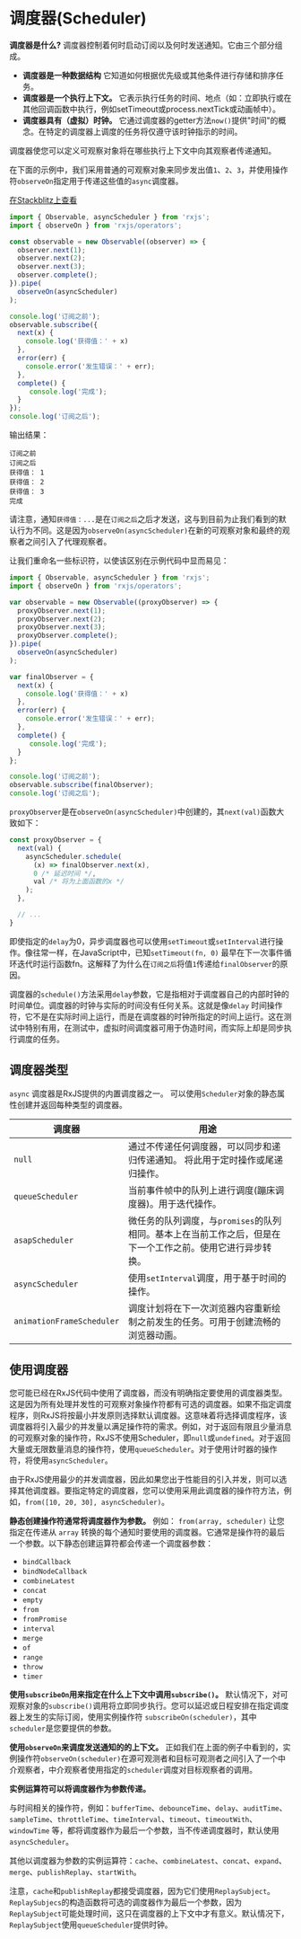 # 调度器(Scheduler)

**调度器是什么?** 调度器控制着何时启动订阅以及何时发送通知。它由三个部分组成。

- **调度器是一种数据结构** 它知道如何根据优先级或其他条件进行存储和排序任务。
- **调度器是一个执行上下文。** 它表示执行任务的时间、地点（如：立即执行或在其他回调函数中执行，例如setTimeout或process.nextTick或动画帧中）。
- **调度器具有（虚拟）时钟。** 它通过调度器的getter方法`now()`提供"时间"的概念。在特定的调度器上调度的任务将仅遵守该时钟指示的时间。

<span class="informal">调度器使您可以定义可观察对象将在哪些执行上下文中向其观察者传递通知。</span>

在下面的示例中，我们采用普通的可观察对象来同步发出值`1`、`2`、`3`，并使用操作符`observeOn`指定用于传递这些值的`async`调度器。

[在Stackblitz上查看](https://stackblitz.com/edit/typescript-jbhzfe)
```ts
import { Observable, asyncScheduler } from 'rxjs';
import { observeOn } from 'rxjs/operators';

const observable = new Observable((observer) => {
  observer.next(1);
  observer.next(2);
  observer.next(3);
  observer.complete();
}).pipe(
  observeOn(asyncScheduler)
);

console.log('订阅之前');
observable.subscribe({
  next(x) {
    console.log('获得值：' + x)
  },
  error(err) {
    console.error('发生错误：' + err);
  },
  complete() {
     console.log('完成');
  }
});
console.log('订阅之后');
```

输出结果：

```none
订阅之前
订阅之后
获得值： 1
获得值： 2
获得值： 3
完成
```

请注意，通知`获得值：...`是在`订阅之后`之后才发送，这与到目前为止我们看到的默认行为不同。这是因为`observeOn(asyncScheduler)`在新的可观察对象和最终的观察者之间引入了代理观察者。

让我们重命名一些标识符，以使该区别在示例代码中显而易见：

```ts
import { Observable, asyncScheduler } from 'rxjs';
import { observeOn } from 'rxjs/operators';

var observable = new Observable((proxyObserver) => {
  proxyObserver.next(1);
  proxyObserver.next(2);
  proxyObserver.next(3);
  proxyObserver.complete();
}).pipe(
  observeOn(asyncScheduler)
);

var finalObserver = {
  next(x) {
    console.log('获得值：' + x)
  },
  error(err) {
    console.error('发生错误：' + err);
  },
  complete() {
     console.log('完成');
  }
};

console.log('订阅之前');
observable.subscribe(finalObserver);
console.log('订阅之后');
```

`proxyObserver`是在`observeOn(asyncScheduler)`中创建的，其`next(val)`函数大致如下：

```ts
const proxyObserver = {
  next(val) {
    asyncScheduler.schedule(
      (x) => finalObserver.next(x),
      0 /* 延迟时间 */,
      val /* 将为上面函数的x */
    );
  },

  // ...
}
```

即使指定的`delay`为0，异步调度器也可以使用`setTimeout`或`setInterval`进行操作。像往常一样，在JavaScript中，已知`setTimeout(fn, 0)` 最早在下一次事件循环迭代时运行函数fn。这解释了为什么在`订阅之后`将值`1`传递给`finalObserver`的原因。

调度器的`schedule()`方法采用`delay`参数，它是指相对于调度器自己的内部时钟的时间单位。调度器的时钟与实际的时间没有任何关系。这就是像`delay` 时间操作符，它不是在实际时间上运行，而是在调度器的时钟所指定的时间上运行。这在测试中特别有用，在测试中，虚拟时间调度器可用于伪造时间，而实际上却是同步执行调度的任务。

## 调度器类型

`async` 调度器是RxJS提供的内置调度器之一。 可以使用`Scheduler`对象的静态属性创建并返回每种类型的调度器。

| 调度器 | 用途 |
| --- | --- |
| `null` | 通过不传递任何调度器，可以同步和递归传递通知。 将此用于定时操作或尾递归操作。 |
| `queueScheduler` | 当前事件帧中的队列上进行调度(蹦床调度器)。用于迭代操作。 |
| `asapScheduler` | 微任务的队列调度，与`promises`的队列相同。基本上在当前工作之后，但是在下一个工作之前。使用它进行异步转换。 |
| `asyncScheduler` | 使用`setInterval`调度，用于基于时间的操作。 |
| `animationFrameScheduler` | 调度计划将在下一次浏览器内容重新绘制之前发生的任务。可用于创建流畅的浏览器动画。|


## 使用调度器

您可能已经在RxJS代码中使用了调度器，而没有明确指定要使用的调度器类型。这是因为所有处理并发性的可观察对象操作符都有可选的调度器。如果不指定调度程序，则RxJS将按最小并发原则选择默认调度器。这意味着将选择调度程序，该调度器将引入最少的并发量以满足操作符的需求。例如，对于返回有限且少量消息的可观察对象的操作符，RxJS不使用Scheduler，即`null`或`undefined`。对于返回大量或无限数量消息的操作符，使用`queueScheduler`。对于使用计时器的操作符，将使用`asyncScheduler`。

由于RxJS使用最少的并发调度器，因此如果您出于性能目的引入并发，则可以选择其他调度器。要指定特定的调度器，您可以使用采用此调度器的操作符方法，例如，`from([10, 20, 30], asyncScheduler)`。

**静态创建操作符通常将调度器作为参数。** 例如： `from(array, scheduler)` 让您指定在传递从 `array` 转换的每个通知时要使用的调度器。它通常是操作符的最后一个参数。以下静态创建运算符都会传递一个调度器参数：

- `bindCallback`
- `bindNodeCallback`
- `combineLatest`
- `concat`
- `empty`
- `from`
- `fromPromise`
- `interval`
- `merge`
- `of`
- `range`
- `throw`
- `timer`

**使用`subscribeOn`用来指定在什么上下文中调用`subscribe()`。** 默认情况下，对可观察对象的`subscribe()`调用将立即同步执行。您可以延迟或日程安排在指定调度器上发生的实际订阅，使用实例操作符 `subscribeOn(scheduler)`，其中`scheduler`是您要提供的参数。

**使用`observeOn`来调度发送通知的的上下文。** 正如我们在上面的例子中看到的，实例操作符`observeOn(scheduler)`在源可观测者和目标可观测者之间引入了一个中介观察者，中介观察者使用指定的`scheduler`调度对目标观察者的调用。

**实例运算符可以将调度器作为参数传递。**

与时间相关的操作符，例如：`bufferTime`、`debounceTime`、`delay`、`auditTime`、`sampleTime`、`throttleTime`、`timeInterval`、`timeout`、`timeoutWith`、`windowTime` 等，都将调度器作为最后一个参数，当不传递调度器时，默认使用`asyncScheduler`。

其他以调度器为参数的实例运算符：`cache`、`combineLatest`、`concat`、`expand`、`merge`、`publishReplay`、`startWith`。

注意，`cache`和`publishReplay`都接受调度器，因为它们使用`ReplaySubject`。`ReplaySubjecs`的构造函数将可选的调度器作为最后一个参数，因为`ReplaySubject`可能处理时间，这只在调度器的上下文中才有意义。默认情况下，`ReplaySubject`使用`queueScheduler`提供时钟。

